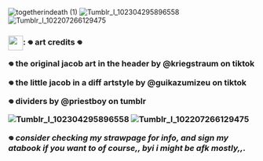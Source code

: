 ![togetherindeath (1)](https://github.com/user-attachments/assets/41aee69e-2eab-41af-abc2-5d050b67837a)
![Tumblr_l_102304295896558](https://github.com/user-attachments/assets/1b1ca2c7-804e-4187-b78d-b88c1d5bb36c)
![Tumblr_l_102207266129475](https://github.com/user-attachments/assets/6ca4f4e3-2923-47b9-942d-0ca95183fd7e)


<h3><img align="center" height="30" src="https://github.com/user-attachments/assets/316796bb-5021-439c-929d-6e62d1d6b00c">: 𖦹 art credits 𖦹



  
𖦹 the original jacob art in the header by @kriegstraum on tiktok

  
𖦹 the little jacob in a diff 
artstyle by @guikazumizeu on tiktok


𖦹 dividers by @priestboy on tumblr




![Tumblr_l_102304295896558](https://github.com/user-attachments/assets/1b1ca2c7-804e-4187-b78d-b88c1d5bb36c)
![Tumblr_l_102207266129475](https://github.com/user-attachments/assets/6ca4f4e3-2923-47b9-942d-0ca95183fd7e)

𖦹 *consider checking my strawpage for info, and sign my atabook if you want to of course,, byi i might be afk mostly,,.*

